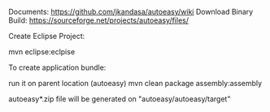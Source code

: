 Documents: https://github.com/jkandasa/autoeasy/wiki
Download Binary Build: https://sourceforge.net/projects/autoeasy/files/

Create Eclipse Project:

  mvn eclipse:eclpise
  
To create application bundle:

  run it on parent location (autoeasy)
  mvn clean package assembly:assembly
  
  autoeasy*.zip file will be generated on "autoeasy/autoeasy/target"
